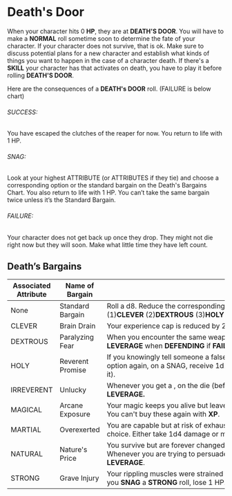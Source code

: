 # Death's Door

When your character hits 0 **HP**, they are at **DEATH'S DOOR**. You will have to make a **NORMAL** roll sometime soon to determine the fate of your character. If your character does not survive, that is ok. Make sure to discuss potential plans for a new character and establish what kinds of things you want to happen in the case of a character death. If there's a **SKILL** your character has that activates on death, you have to play it before rolling **DEATH'S DOOR**.

Here are the consequences of a **DEATH's DOOR** roll. (FAILURE is below chart)

###### SUCCESS:  
You have escaped the clutches of the reaper for now. You return to life with 1 HP.

###### SNAG:  
Look at your highest ATTRIBUTE (or ATTRIBUTES if they tie) and choose a corresponding option or the standard bargain on the Death's Bargains Chart. You also return to life with 1 HP. You can’t take the same bargain twice unless it’s the Standard Bargain.

###### FAILURE:  
Your character does not get back up once they drop. They might not die right now but they will soon. Make what little time they have left count.

## Death’s Bargains

|Associated Attribute|Name of Bargain|Consequence of Survival|
|---|---|---|
|None|Standard Bargain|Roll a d8. Reduce the corresponding **ATTRIBUTE** by 2. (1)**CLEVER** (2)**DEXTROUS** (3)**HOLY** (4)**IRREVERENT** (5)**MAGICAL** (6)**MARTIAL** (7)**NATURAL** (8)**STRONG**|
|CLEVER|Brain Drain|Your experience cap is reduced by 2d10.|
|DEXTROUS|Paralyzing Fear|When you encounter the same weapon, person, or situation that nearly killed you, roll **WITHOUT LEVERAGE** when **DEFENDING** if **FAILURE** could result in death.|
|HOLY|Reverent Promise|If you knowingly tell someone a falsehood, or lie, ROLL DEATH'S door again. If you choose the HOLY option again, on a SNAG, receive 1d10 damage instead (if this triggers another **DEATH's DOO**R roll, so be it).|
|IRREVERENT|Unlucky|Whenever you get a , on the die (before modifiers) in an **IRREVERENT** roll, your next roll **LOSES LEVERAGE.**|
|MAGICAL|Arcane Exposure|Your magic keeps you alive but leaves you strained. Forget 1d4 Magical Skills or Spells of your choice. You can't buy these again with **XP**.|
|MARTIAL|Overexerted|You are capable but at risk of exhausting yourself. When you **SNAG** or **FAIL** a **MARTIAL** roll, make a choice. Either take 1d4 damage or make your next MARTIAL roll with **LOST LEVERAGE.**|
|NATURAL|Nature's Price|You survive but are forever changed. Whenever you are interacting with animals, roll with **LEVERAGE**. Whenever you are trying to persuade, convince, deceive or act sociably with people, you **LOSE LEVERAGE**.|
|STRONG|Grave Injury|Your rippling muscles were strained beyond total recovery during your near death experience. Whenever you **SNAG** a **STRONG** roll, lose 1 HP.|
